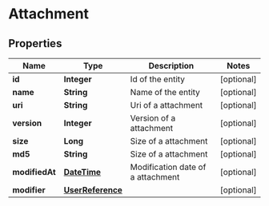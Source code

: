 

# Attachment

## Properties

Name | Type | Description | Notes
------------ | ------------- | ------------- | -------------
**id** | **Integer** | Id of the entity |  [optional]
**name** | **String** | Name of the entity |  [optional]
**uri** | **String** | Uri of a attachment |  [optional]
**version** | **Integer** | Version of a attachment |  [optional]
**size** | **Long** | Size of a attachment |  [optional]
**md5** | **String** | Size of a attachment |  [optional]
**modifiedAt** | [**DateTime**](DateTime.md) | Modification date of a attachment |  [optional]
**modifier** | [**UserReference**](UserReference.md) |  |  [optional]



